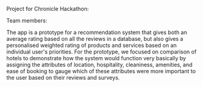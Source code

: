 Project for Chronicle Hackathon:

Team members:

The app is a prototype for a recommendation system that gives both an average rating based on all the reviews in a database, but also gives a personalised weighted rating of 
products and services based on an individual user's priorities. For the prototype, we focused on comparison of hotels to demonstrate how the system would function very basically
by assigning the attributes of location, hospitality, cleaniness, amenities, and ease of booking to gauge which of these attributes were more important to the user based on 
their reviews and surveys. 
